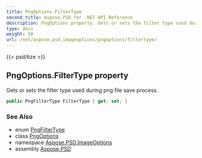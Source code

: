 ```yaml
---
title: PngOptions.FilterType
second_title: Aspose.PSD for .NET API Reference
description: PngOptions property. Gets or sets the filter type used during png file save process
type: docs
weight: 50
url: /net/aspose.psd.imageoptions/pngoptions/filtertype/
---
```

{{< psd/tize >}}
## PngOptions.FilterType property

Gets or sets the filter type used during png file save process.

```csharp
public PngFilterType FilterType { get; set; }
```

### See Also

* enum [PngFilterType](../../../aspose.psd.fileformats.png/pngfiltertype/)
* class [PngOptions](../)
* namespace [Aspose.PSD.ImageOptions](../../pngoptions/)
* assembly [Aspose.PSD](../../../)


